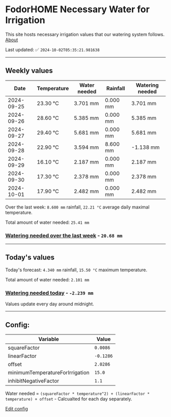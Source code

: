 # FodorHOME Necessary Water for Irrigation

This site hosts necessary irrigation values that our watering system follows. [About](https://github.com/redyau/irrigation)

Last updated: ✅ `2024-10-02T05:35:21.981638`

---

## Weekly values

| Date | Temperature | Water needed | Rainfall | Watering needed |
|-----|-----|-----|-----|-----|
| 2024-09-25 | 23.30 °C | 3.701 mm | 0.000 mm | 3.701 mm |
| 2024-09-26 | 28.60 °C | 5.385 mm | 0.000 mm | 5.385 mm |
| 2024-09-27 | 29.40 °C | 5.681 mm | 0.000 mm | 5.681 mm |
| 2024-09-28 | 22.90 °C | 3.594 mm | 8.600 mm | -1.138 mm |
| 2024-09-29 | 16.10 °C | 2.187 mm | 0.000 mm | 2.187 mm |
| 2024-09-30 | 17.30 °C | 2.378 mm | 0.000 mm | 2.378 mm |
| 2024-10-01 | 17.90 °C | 2.482 mm | 0.000 mm | 2.482 mm |


Over the last week: `8.600 mm` rainfall, `22.21 °C` average daily maximal temperature.

Total amount of water needed: `25.41 mm`

### [Watering needed over the last week](lastweek.txt) - `20.68 mm`

---

## Today's values

Today's forecast: `4.340 mm` rainfall, `15.50 °C` maximum temperature.

Total amount of water needed: `2.101 mm`

### [Watering needed today](today.txt) - `-2.239 mm`

Values update every day around midnight.

---

## Config:

| Variable | Value |
|-----|-----|
| squareFactor | `0.0086` |
| linearFactor | `-0.1286` |
| offset | `2.0286` |
| minimumTemperatureForIrrigation | `15.0` |
| inhibitNegativeFactor | `1.1` |

Water needed = `(squareFactor * temperature^2) + (linearFactor * temperature) + offset` - Calcualted for each day separately.

[Edit config](https://github.com/RedyAu/irrigation/edit/main/config.json)
